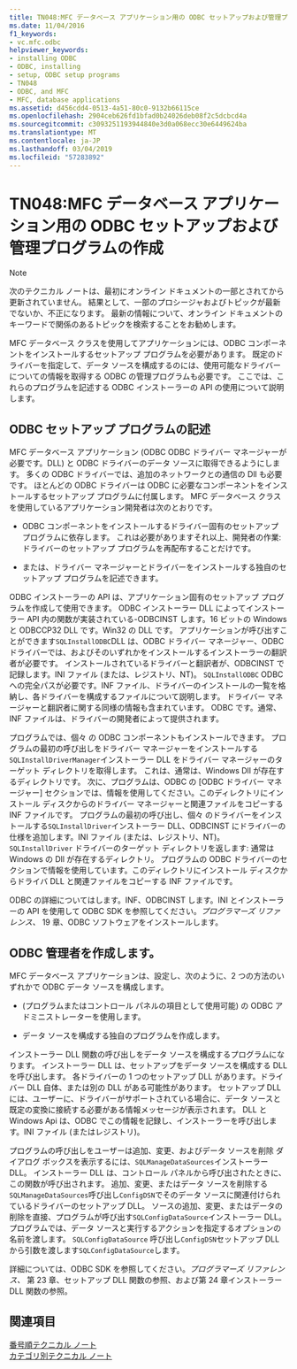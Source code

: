 ```yaml
---
title: TN048:MFC データベース アプリケーション用の ODBC セットアップおよび管理プログラムの作成
ms.date: 11/04/2016
f1_keywords:
- vc.mfc.odbc
helpviewer_keywords:
- installing ODBC
- ODBC, installing
- setup, ODBC setup programs
- TN048
- ODBC, and MFC
- MFC, database applications
ms.assetid: d456cdd4-0513-4a51-80c0-9132b66115ce
ms.openlocfilehash: 2904ceb626fd1bfad0b24026deb08f2c5dcbcd4a
ms.sourcegitcommit: c3093251193944840e3d0a068ecc30e6449624ba
ms.translationtype: MT
ms.contentlocale: ja-JP
ms.lasthandoff: 03/04/2019
ms.locfileid: "57283892"
---
```

# <a name="tn048-writing-odbc-setup-and-administration-programs-for-mfc-database-applications"></a>TN048:MFC データベース アプリケーション用の ODBC セットアップおよび管理プログラムの作成

> [!NOTE]
>  次のテクニカル ノートは、最初にオンライン ドキュメントの一部とされてから更新されていません。 結果として、一部のプロシージャおよびトピックが最新でないか、不正になります。 最新の情報について、オンライン ドキュメントのキーワードで関係のあるトピックを検索することをお勧めします。

MFC データベース クラスを使用してアプリケーションには、ODBC コンポーネントをインストールするセットアップ プログラムを必要があります。 既定のドライバーを指定して、データ ソースを構成するのには、使用可能なドライバーについての情報を取得する ODBC の管理プログラムも必要です。 ここでは、これらのプログラムを記述する ODBC インストーラーの API の使用について説明します。

##  <a name="_mfcnotes_writing_an_odbc_setup_program"></a> ODBC セットアップ プログラムの記述

MFC データベース アプリケーション (ODBC ODBC ドライバー マネージャーが必要です。DLL) と ODBC ドライバーのデータ ソースに取得できるようにします。 多くの ODBC ドライバーでは、追加のネットワークとの通信の Dll も必要です。 ほとんどの ODBC ドライバーは ODBC に必要なコンポーネントをインストールするセットアップ プログラムに付属します。 MFC データベース クラスを使用しているアプリケーション開発者は次のとおりです。

- ODBC コンポーネントをインストールするドライバー固有のセットアップ プログラムに依存します。 これは必要がありますそれ以上、開発者の作業: ドライバーのセットアップ プログラムを再配布することだけです。

- または、ドライバー マネージャーとドライバーをインストールする独自のセットアップ プログラムを記述できます。

ODBC インストーラーの API は、アプリケーション固有のセットアップ プログラムを作成して使用できます。 ODBC インストーラー DLL によってインストーラー API 内の関数が実装されている-ODBCINST します。16 ビットの Windows と ODBCCP32 DLL です。Win32 の DLL です。 アプリケーションが呼び出すことができます`SQLInstallODBC`DLL は、ODBC ドライバー マネージャー、ODBC ドライバーでは、およびそのいずれかをインストールするインストーラーの翻訳者が必要です。 インストールされているドライバーと翻訳者が、ODBCINST で記録します。INI ファイル (または、レジストリ、NT)。 `SQLInstallODBC` ODBC への完全パスが必要です。INF ファイル、ドライバーのインストールの一覧を格納し、各ドライバーを構成するファイルについて説明します。 ドライバー マネージャーと翻訳者に関する同様の情報も含まれています。 ODBC です。通常、INF ファイルは、ドライバーの開発者によって提供されます。

プログラムでは、個々 の ODBC コンポーネントもインストールできます。 プログラムの最初の呼び出しをドライバー マネージャーをインストールする`SQLInstallDriverManager`インストーラー DLL をドライバー マネージャーのターゲット ディレクトリを取得します。 これは、通常は、Windows Dll が存在するディレクトリです。 次に、プログラムは、ODBC の [ODBC ドライバー マネージャー] セクションでは、情報を使用してください。このディレクトリにインストール ディスクからのドライバー マネージャーと関連ファイルをコピーする INF ファイルです。 プログラムの最初の呼び出し、個々 のドライバーをインストールする`SQLInstallDriver`インストーラー DLL、ODBCINST にドライバーの仕様を追加します。INI ファイル (または、レジストリ、NT)。 `SQLInstallDriver` ドライバーのターゲット ディレクトリを返します: 通常は Windows の Dll が存在するディレクトリ。 プログラムの ODBC ドライバーのセクションで情報を使用しています。このディレクトリにインストール ディスクからドライバ DLL と関連ファイルをコピーする INF ファイルです。

ODBC の詳細についてはします。INF、ODBCINST します。INI とインストーラーの API を使用して ODBC SDK を参照してください。*プログラマーズ リファレンス、* 19 章、ODBC ソフトウェアをインストールします。

##  <a name="_mfcnotes_writing_an_odbc_administrator"></a> ODBC 管理者を作成します。

MFC データベース アプリケーションは、設定し、次のように、2 つの方法のいずれかで ODBC データ ソースを構成します。

- (プログラムまたはコントロール パネルの項目として使用可能) の ODBC アドミニストレーターを使用します。

- データ ソースを構成する独自のプログラムを作成します。

インストーラー DLL 関数の呼び出しをデータ ソースを構成するプログラムになります。 インストーラー DLL は、セットアップをデータ ソースを構成する DLL を呼び出します。 各ドライバーの 1 つのセットアップ DLL があります。ドライバー DLL 自体、または別の DLL がある可能性があります。 セットアップ DLL には、ユーザーに、ドライバーがサポートされている場合に、データ ソースと既定の変換に接続する必要がある情報メッセージが表示されます。 DLL と Windows Api は、ODBC でこの情報を記録し、インストーラーを呼び出します。INI ファイル (またはレジストリ)。

プログラムの呼び出しをユーザーは追加、変更、およびデータ ソースを削除 ダイアログ ボックスを表示するには、`SQLManageDataSources`インストーラー DLL。 インストーラー DLL は、コントロール パネルから呼び出されたときに、この関数が呼び出されます。 追加、変更、またはデータ ソースを削除する`SQLManageDataSources`呼び出し`ConfigDSN`でそのデータ ソースに関連付けられているドライバーのセットアップ DLL。 ソースの追加、変更、またはデータの削除を直接、プログラムが呼び出す`SQLConfigDataSource`インストーラー DLL。 プログラムでは、データ ソースと実行するアクションを指定するオプションの名前を渡します。 `SQLConfigDataSource` 呼び出し`ConfigDSN`セットアップ DLL から引数を渡します`SQLConfigDataSource`します。

詳細については、ODBC SDK を参照してください。*プログラマーズ リファレンス、* 第 23 章、セットアップ DLL 関数の参照、および第 24 章インストーラー DLL 関数の参照。

## <a name="see-also"></a>関連項目

[番号順テクニカル ノート](../mfc/technical-notes-by-number.md)<br/>
[カテゴリ別テクニカル ノート](../mfc/technical-notes-by-category.md)
